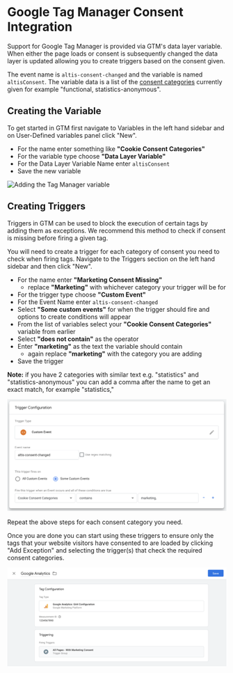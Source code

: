 # Google Tag Manager Consent Integration

Support for Google Tag Manager is provided via GTM's data layer variable. When either the page loads or consent is subsequently changed the data layer is updated allowing you to create triggers based on the consent given.

The event name is `altis-consent-changed` and the variable is named `altisConsent`. The variable data is a list of the [consent categories](./consent-api.md#consent-categories) currently given for example "functional, statistics-anonymous".

## Creating the Variable

To get started in GTM first navigate to Variables in the left hand sidebar and on User-Defined variables panel click "New".

- For the name enter something like **"Cookie Consent Categories"**
- For the variable type choose **"Data Layer Variable"**
- For the Data Layer Variable Name enter `altisConsent`
- Save the new variable

![Adding the Tag Manager variable](../assets/gtm-variable.png)

## Creating Triggers

Triggers in GTM can be used to block the execution of certain tags by adding them as exceptions. We recommend this method to check if consent is missing before firing a given tag.

You will need to create a trigger for each category of consent you need to check when firing tags. Navigate to the Triggers section on the left hand sidebar and then click "New".

- For the name enter **"Marketing Consent Missing"**
   - replace **"Marketing"** with whichever category your trigger will be for
- For the trigger type choose **"Custom Event"**
- For the Event Name enter `altis-consent-changed`
- Select **"Some custom events"** for when the trigger should fire and options to create conditions will appear
- From the list of variables select your **"Cookie Consent Categories"** variable from earlier
- Select **"does not contain"** as the operator
- Enter **"marketing"** as the text the variable should contain
   - again replace **"marketing"** with the category you are adding
- Save the trigger

**Note:** if you have 2 categories with similar text e.g. "statistics" and "statistics-anonymous" you can add a comma after the name to get an exact match, for example "statistics,"

![Adding a Tag Manager trigger](../assets/gtm-trigger.png)

Repeat the above steps for each consent category you need.

Once you are done you can start using these triggers to ensure only the tags that your website visitors have consented to are loaded by clicking "Add Exception" and selecting the trigger(s) that check the required consent categories.

![Adding a Tag Manager tag that checks consent categories](../assets/gtm-tag.png)
